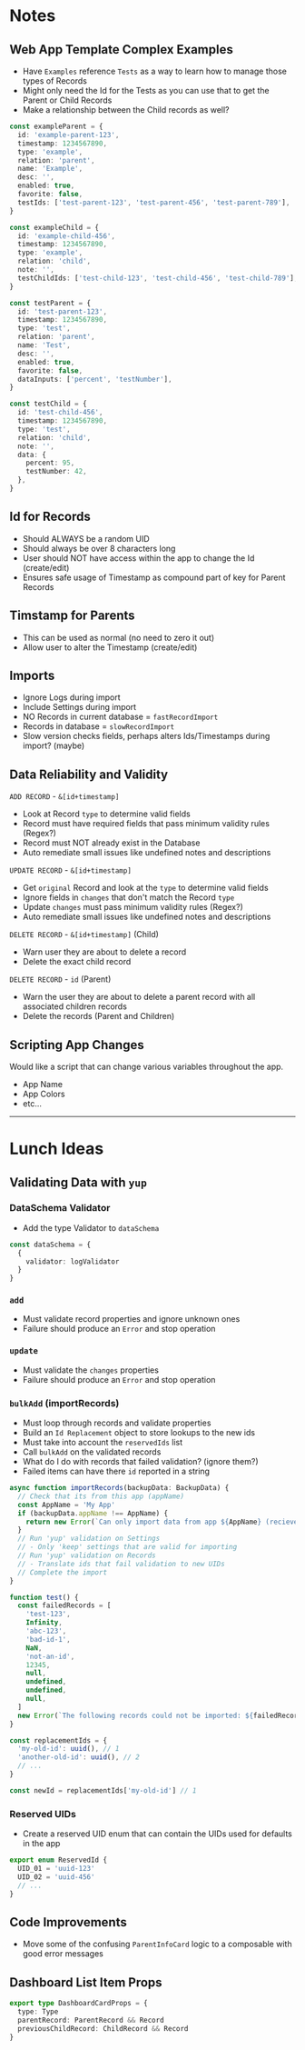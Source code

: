 # Notes

## Web App Template Complex Examples

- Have `Examples` reference `Tests` as a way to learn how to manage those types of Records
- Might only need the Id for the Tests as you can use that to get the Parent or Child Records
- Make a relationship between the Child records as well?

```typescript
const exampleParent = {
  id: 'example-parent-123',
  timestamp: 1234567890,
  type: 'example',
  relation: 'parent',
  name: 'Example',
  desc: '',
  enabled: true,
  favorite: false,
  testIds: ['test-parent-123', 'test-parent-456', 'test-parent-789'],
}

const exampleChild = {
  id: 'example-child-456',
  timestamp: 1234567890,
  type: 'example',
  relation: 'child',
  note: '',
  testChildIds: ['test-child-123', 'test-child-456', 'test-child-789'],
}

const testParent = {
  id: 'test-parent-123',
  timestamp: 1234567890,
  type: 'test',
  relation: 'parent',
  name: 'Test',
  desc: '',
  enabled: true,
  favorite: false,
  dataInputs: ['percent', 'testNumber'],
}

const testChild = {
  id: 'test-child-456',
  timestamp: 1234567890,
  type: 'test',
  relation: 'child',
  note: '',
  data: {
    percent: 95,
    testNumber: 42,
  },
}
```

## Id for Records

- Should ALWAYS be a random UID
- Should always be over 8 characters long
- User should NOT have access within the app to change the Id (create/edit)
- Ensures safe usage of Timestamp as compound part of key for Parent Records

## Timstamp for Parents

- This can be used as normal (no need to zero it out)
- Allow user to alter the Timestamp (create/edit)

## Imports

- Ignore Logs during import
- Include Settings during import
- NO Records in current database = `fastRecordImport`
- Records in database = `slowRecordImport`
- Slow version checks fields, perhaps alters Ids/Timestamps during import? (maybe)

## Data Reliability and Validity

`ADD RECORD` - `&[id+timestamp]`

- Look at Record `type` to determine valid fields
- Record must have required fields that pass minimum validity rules (Regex?)
- Record must NOT already exist in the Database
- Auto remediate small issues like undefined notes and descriptions

`UPDATE RECORD` - `&[id+timestamp]`

- Get `original` Record and look at the `type` to determine valid fields
- Ignore fields in `changes` that don't match the Record `type`
- Update `changes` must pass minimum validity rules (Regex?)
- Auto remediate small issues like undefined notes and descriptions

`DELETE RECORD` - `&[id+timestamp]` (Child)

- Warn user they are about to delete a record
- Delete the exact child record

`DELETE RECORD` - `id` (Parent)

- Warn the user they are about to delete a parent record with all associated children records
- Delete the records (Parent and Children)

## Scripting App Changes

Would like a script that can change various variables throughout the app.

- App Name
- App Colors
- etc...

---

# Lunch Ideas

## Validating Data with `yup`

### DataSchema Validator

- Add the type Validator to `dataSchema`

```typescript
const dataSchema = {
  {
    validator: logValidator
  }
}
```

### `add`

- Must validate record properties and ignore unknown ones
- Failure should produce an `Error` and stop operation

### `update`

- Must validate the `changes` properties
- Failure should produce an `Error` and stop operation

### `bulkAdd` (importRecords)

- Must loop through records and validate properties
- Build an `Id Replacement` object to store lookups to the new ids
- Must take into account the `reservedIds` list
- Call `bulkAdd` on the validated records
- What do I do with records that failed validation? (ignore them?)
- Failed items can have there `id` reported in a string

```typescript
async function importRecords(backupData: BackupData) {
  // Check that its from this app (appName)
  const AppName = 'My App'
  if (backupData.appName !== AppName) {
    return new Error(`Can only import data from app ${AppName} (recieved ${backupData.appName})`)
  }
  // Run 'yup' validation on Settings
  // - Only 'keep' settings that are valid for importing
  // Run 'yup' validation on Records
  // - Translate ids that fail validation to new UIDs
  // Complete the import
}

function test() {
  const failedRecords = [
    'test-123',
    Infinity,
    'abc-123',
    'bad-id-1',
    NaN,
    'not-an-id',
    12345,
    null,
    undefined,
    undefined,
    null,
  ]
  new Error(`The following records could not be imported: ${failedRecords.map(String).join(', ')}`)
}

const replacementIds = {
  'my-old-id': uuid(), // 1
  'another-old-id': uuid(), // 2
  // ...
}

const newId = replacementIds['my-old-id'] // 1
```

### Reserved UIDs

- Create a reserved UID enum that can contain the UIDs used for defaults in the app

```typescript
export enum ReservedId {
  UID_01 = 'uuid-123'
  UID_02 = 'uuid-456'
  // ...
}
```

## Code Improvements

- Move some of the confusing `ParentInfoCard` logic to a composable with good error messages

## Dashboard List Item Props

```typescript
export type DashboardCardProps = {
  type: Type
  parentRecord: ParentRecord && Record
  previousChildRecord: ChildRecord && Record
}
```
